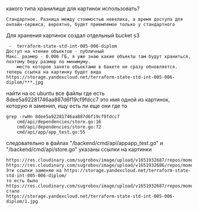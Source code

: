 какого типа хранилище для картинок использовать? 

    Стандартное. Разница между стоимостью невелика, а время доступа для онлайн-сервиса, вероятно, будет приемлемое только у стандартного

Для хранения картинок создал отдельный bucket s3

     - 	terraform-state-std-int-005-006-diplom
	Доступ на чтение объектов - публичный
	Макс. размер - 0.006 ГБ, я уже знаю какие объекты там будут храниться, поэтому беру размер по минимуму.
		место которое занято объектами в бакете не сразу обновляется.
	теперь ссылка на картинку будет вида https://storage.yandexcloud.net/terraform-state-std-int-005-006-diplom/***.jpg

найти на ос ubuntu все файлы где есть 8dee5a92281746aa887d6f19cf9fdcc7 это имя одной из картинок, которую я заменил, ищу есть ли еще они где то

    grep -rwHn 8dee5a92281746aa887d6f19cf9fdcc7
		cmd/api/dependencies/store.go:16
		cmd/api/dependencies/store.go:72
		cmd/api/app/app_test.go:55

следовательно в файлах "/backend/cmd/api/appapp_test.go" и "/backend/cmd/api/store.go" указаны ссылки на картинки

    https://res.cloudinary.com/sugrobov/image/upload/v1651932687/repos/momos/	https://res.cloudinary.com/sugrobov/image/upload/v1651932686/repos/momos/
    Эти ссылки заменяю на https://storage.yandexcloud.net/terraform-state-std-int-005-006-diplom/
    то есть было
    https://res.cloudinary.com/sugrobov/image/upload/v1651932687/repos/momos/8dee5a92281746aa887d6f19cf9fdcc7.jpg
    стало
    https://storage.yandexcloud.net/terraform-state-std-int-005-006-diplom/1.jpg

  
